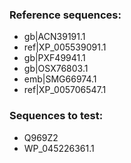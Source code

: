 ### Reference sequences:
* gb|ACN39191.1
* ref|XP_005539091.1
* gb|PXF49941.1
* gb|OSX76803.1
* emb|SMG66974.1
* ref|XP_005706547.1

### Sequences to test:
* Q969Z2
* WP_045226361.1
